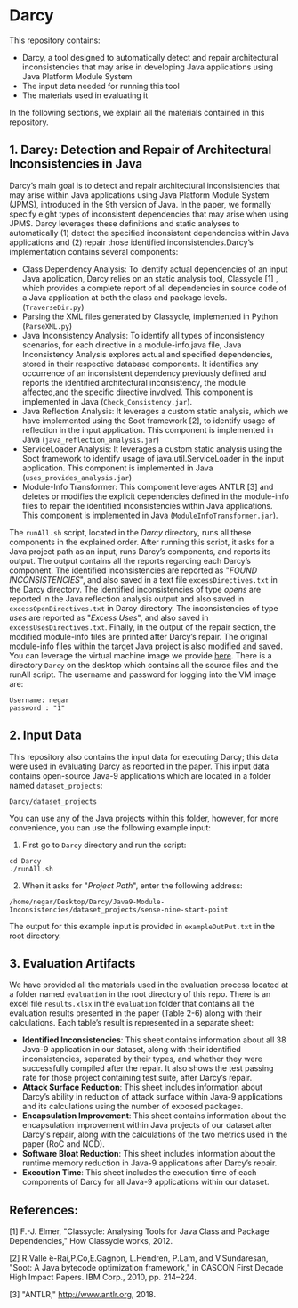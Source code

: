 # Darcy #
This repository contains:
* Darcy, a tool designed to automatically detect and repair architectural inconsistencies that may arise in developing Java applications using Java Platform Module System
* The input data needed for running this tool
* The materials used in evaluating it

In the following sections, we explain all the materials contained in this repository.

## 1. Darcy: Detection and Repair of Architectural Inconsistencies in Java ##
Darcy’s main goal is to detect and repair architectural inconsistencies that may arise within Java applications using Java Platform Module System (JPMS), introduced in the 9th version of Java. In the paper, we formally specify eight types of inconsistent dependencies that may arise when using JPMS. Darcy leverages these definitions and static analyses to automatically (1) detect the specified inconsistent dependencies within Java applications and (2) repair those identified inconsistencies.Darcy’s implementation contains several components:
* Class Dependency Analysis: To identify actual dependencies of an input Java application, Darcy relies on an static analysis tool, Classycle [1] , which provides a complete report of all dependencies in source code of a Java application at both the class and package levels. (`TraverseDir.py`)
* Parsing the XML files generated by Classycle, implemented in Python (`ParseXML.py`)
* Java Inconsistency Analysis: To identify all types of inconsistency scenarios, for each directive in a module-info.java file, Java Inconsistency Analysis explores actual and specified dependencies, stored in their respective database components. It identifies any occurrence of an inconsistent dependency previously defined and reports the identified architectural inconsistency, the module affected,and the specific directive involved. This component is implemented in Java (`Check_Consistency.jar`).
* Java Reflection Analysis: It leverages a custom static analysis, which we have implemented using the Soot framework [2], to identify usage of reflection in the input application. This component is implemented in Java (`java_reflection_analysis.jar`)
* ServiceLoader Analysis: It leverages a custom static analysis using the Soot framework to identify usage of java.util.ServiceLoader in the input application. This component is implemented in Java (`uses_provides_analysis.jar`)
* Module-Info Transformer: This component leverages ANTLR [3] and deletes or modifies the explicit dependencies defined in the module-info files to repair the identified inconsistencies within Java applications. This component is implemented in Java (`ModuleInfoTransformer.jar`).

The `runAll.sh` script, located in the _Darcy_ directory, runs all these components in the explained order. After running this script, it asks for a Java project path as an input, runs Darcy’s components, and reports its output. The output contains all the reports regarding each Darcy’s component. The identified inconsistencies are reported as "_FOUND INCONSISTENCIES_", and also saved in a text file `excessDirectives.txt` in the Darcy directory. The identified inconsistencies of type _opens_  are reported in the Java reflection analysis output and also saved in `excessOpenDirectives.txt` in Darcy directory. The inconsistencies of type _uses_ are reported as "_Excess Uses_", and also saved in `excessUsesDirectives.txt`. Finally, in the output of the repair section, the modified module-info files are printed after Darcy’s repair. The original module-info files within the target Java project is also modified and saved.
You can leverage the virtual machine image we provide [here](https://drive.google.com/file/d/1xRyR_K3LABRaVe9iX6wfc77rx0CQ9oph/view?usp=sharing). There is a directory `Darcy` on the desktop which contains all the source files and the runAll script. The username and password for logging into the VM image are:
```
Username: negar
password : "1"
```
## 2. Input Data ##
This repository also contains the input data for executing Darcy; this data were used in evaluating Darcy as reported in the paper. This input data contains open-source Java-9 applications which are located in a folder named `dataset_projects`:
```
Darcy/dataset_projects
```
You  can use any of the Java projects within this folder, however, for more convenience, you can use the following example input:
1. First go to `Darcy` directory and run the script:
```
cd Darcy
./runAll.sh
```
2. When it asks for "_Project Path_", enter the following address:

`/home/negar/Desktop/Darcy/Java9-Module-Inconsistencies/dataset_projects/sense-nine-start-point`

The output for this example input is provided in `exampleOutPut.txt` in the root directory.

## 3. Evaluation Artifacts ##
We have provided all the materials used in the evaluation process located at a folder named `evaluation` in the root directory of this repo. There is an excel file `results.xlsx` in the `evaluation` folder that contains all the evaluation results presented in the paper (Table 2-6) along with their calculations. Each table’s result is represented in a separate sheet:
* __Identified Inconsistencies__: This sheet contains information about all 38 Java-9 application in our dataset, along with their identified inconsistencies, separated by their types, and whether they were successfully compiled after the repair. It also shows the test passing rate for those project containing test suite, after Darcy’s repair.
* __Attack Surface Reduction__: This sheet includes information about Darcy’s ability in reduction of attack surface within Java-9 applications and its calculations using the number of exposed packages.
* __Encapsulation Improvement__: This sheet contains information about the encapsulation improvement within Java projects of our dataset after Darcy's repair, along with the calculations of the two metrics used in the paper (RoC and NCD).
* __Software Bloat Reduction__: This sheet includes information about the runtime memory reduction in Java-9 applications after Darcy’s repair.
* __Execution Time__: This sheet includes the execution time of each components of Darcy for all Java-9 applications within our dataset.

## References: ##
[1] F.-J. Elmer, "Classycle: Analysing Tools for Java Class and Package Dependencies," How Classycle works, 2012.

[2] R.Valle ́e-Rai,P.Co,E.Gagnon, L.Hendren, P.Lam, and V.Sundaresan, "Soot: A Java bytecode optimization framework," in CASCON First Decade High Impact Papers. IBM Corp., 2010, pp. 214–224.

[3] "ANTLR," http://www.antlr.org, 2018.

